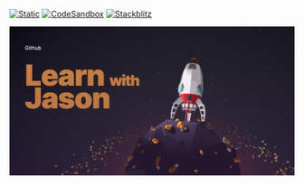 [![Static](https://img.shields.io/badge/demo-%23646CFF.svg?logo=html5&logoColor=white)](https://pmndrs.github.io/examples/learn-with-jason)
[![CodeSandbox](https://img.shields.io/badge/codesandbox-040404?logo=codesandbox&logoColor=DBDBDB)](https://codesandbox.io/s/github/pmndrs/examples/tree/main/demos/learn-with-jason)
[![Stackblitz](https://img.shields.io/badge/stackblitz-fff?logo=Stackblitz&logoColor=1389FD)](https://stackblitz.com/github/pmndrs/examples/tree/main/demos/learn-with-jason)

![](thumbnail.png)

